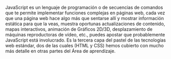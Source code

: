 JavaScript es un lenguaje de programación o de secuencias de comandos que 
te permite implementar funciones complejas en páginas web, cada vez que 
una página web hace algo más que sentarse allí y mostrar información estática 
para que la veas, muestra oportunas actualizaciones de contenido, mapas 
interactivos, animación de Gráficos 2D/3D, desplazamiento de máquinas 
reproductoras de vídeo, etc., puedes apostar que probablemente JavaScript 
está involucrado. Es la tercera capa del pastel de las tecnologías web estándar, 
dos de las cuales (HTML y CSS) hemos cubierto con mucho más detalle en 
otras partes del Área de aprendizaje.


